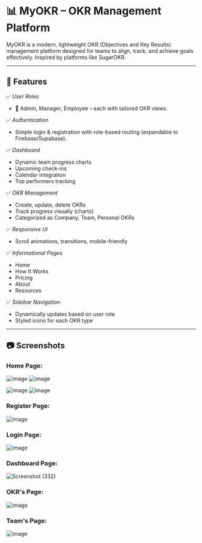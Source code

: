 # 📊 MyOKR – OKR Management Platform

MyOKR is a modern, lightweight OKR (Objectives and Key Results) management platform designed for teams to align, track, and achieve goals effectively. Inspired by platforms like SugarOKR.

---

## 🚀 Features

✅ *User Roles*
- 🔐 Admin, Manager, Employee – each with tailored OKR views.

✅ *Authentication*
- Simple login & registration with role-based routing (expandable to Firebase/Supabase).

✅ *Dashboard*
- Dynamic team progress charts
- Upcoming check-ins
- Calendar integration
- Top performers tracking

✅ *OKR Management*
- Create, update, delete OKRs
- Track progress visually (charts)
- Categorized as Company, Team, Personal OKRs

✅ *Responsive UI*
- Scroll animations, transitions, mobile-friendly

✅ *Informational Pages*
- Home
- How It Works
- Pricing
- About
- Resources

✅ *Sidebar Navigation*
- Dynamically updates based on user role
- Styled icons for each OKR type

---

## 📷 Screenshots

### Home Page:

![image](https://github.com/user-attachments/assets/5dca383e-80b6-4223-aae5-6196a0384dc7)
 ![image](https://github.com/user-attachments/assets/7956a5fa-588f-4e6a-9e9a-49a0c864ec7a)

![image](https://github.com/user-attachments/assets/b06b4b15-f16c-4dc1-a975-d75935c5f85b)
![image](https://github.com/user-attachments/assets/6ee99f2d-b65e-4a05-acac-a9710c914895)

### Register Page:

![image](https://github.com/user-attachments/assets/6bd9ef45-8a2c-4211-982a-a3f4a4768b0b)

### Login Page:

![image](https://github.com/user-attachments/assets/b3c352be-ba75-4d29-8585-553098c68b5b)


### Dashboard Page:
![Screenshot (332)](https://github.com/user-attachments/assets/0f5c6eec-8027-4a0e-be84-c1d7b92f3bc9)
### OKR's Page:
![image](https://github.com/user-attachments/assets/e36ed4d7-6e4c-40e5-be45-33edf527a991)

### Team's Page:

![image](https://github.com/user-attachments/assets/819bbaaf-84ed-480f-a0b3-d73bd875f41c)










```md
